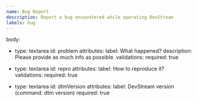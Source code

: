 ```yaml
---
name: Bug Report
description: Report a bug encountered while operating DevStream
labels: bug
---
```


body:
- type: textarea
  id: problem
  attributes:
  label: What happened?
  description: Please provide as much info as possible.
  validations:
  required: true

- type: textarea
  id: repro
  attributes:
  label: How to reproduce it?
  validations:
  required: true

- type: textarea
  id: dtmVersion
  attributes:
  label: DevStream version (command: dtm version)
  required: true
